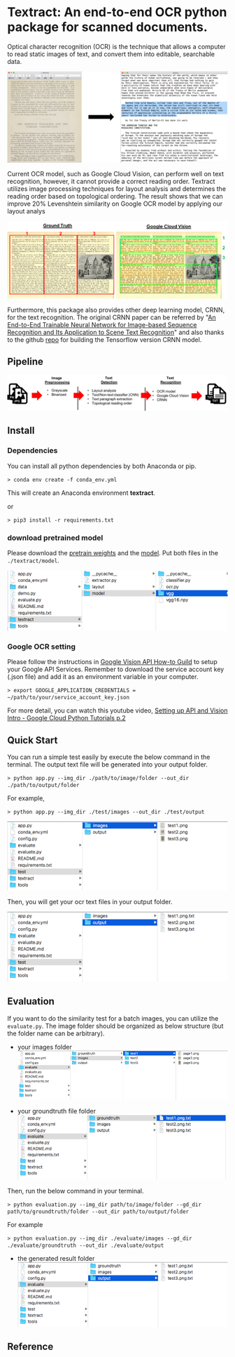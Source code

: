 # Textract: An end-to-end OCR python package for scanned documents.
Optical character recognition (OCR) is the technique that allows a computer to read static images of text, and convert them into editable, searchable data. 

![](./images/img_to_text.png)

Current OCR model, such as Google Cloud Vision, can perform well on text recognition, however, it cannot provide a correct reading order. Textract utilizes image processing techniques for layout analysis and determines the reading order based on topological ordering. The result shows that we can improve 20% Levenshtein similarity on Google OCR model by applying our layout analys

![](./images/read_order.png)

Furthermore, this package also provides other deep learning model, CRNN, for the text recognition. The original CRNN paper can be referred by "[An End-to-End Trainable Neural Network for Image-based Sequence Recognition and Its Application to Scene Text Recognition](https://arxiv.org/abs/1507.05717)" and also thanks to the github [repo](https://github.com/MaybeShewill-CV/CRNN_Tensorflow) for building the Tensorflow version CRNN model.


## Pipeline

![](./images/pipeline.png)

## Install
### Dependencies 
You can install all python dependencies by both Anaconda or pip.
```
> conda env create -f conda_env.yml
```
This will create an Anaconda environment **textract**.

or

```
> pip3 install -r requirements.txt
```

### download pretrained model
Please download the [pretrain weights](https://drive.google.com/file/d/1rUiaZJv6XgxCapS3LqgLoax_fW77tpha/view?usp=sharing) and the [model](https://drive.google.com/file/d/1jbh1Oc-uh7TvAIWo121IdbzGRn2yEB75/view?usp=sharing). Put both files in the `./textract/model`.

![](./images/model_folder.png)

### Google OCR setting 
Please follow the instructions in [Google Vision API How-to Guild](https://cloud.google.com/vision/docs/before-you-begin?authuser=1) to setup your Google API Services. Remember to download the service account key (.json file) and add it as an environment variable in your computer. 
```
> export GOOGLE_APPLICATION_CREDENTIALS = ~/path/to/your/service_account_key.json
```

For more detail, you can watch this youtube video, [Setting up API and Vision Intro - Google Cloud Python Tutorials p.2](https://www.youtube.com/watch?v=nMY0qDg16y4)

## Quick Start
You can run a simple test easily by execute the below command in the terminal. The output text file will be generated into your output folder.
```
> python app.py --img_dir ./path/to/image/folder --out_dir ./path/to/output/folder 
```
For example, 
```
> python app.py --img_dir ./test/images --out_dir ./test/output
```

![](./images/test_images.png)

Then, you will get your ocr text files in your output folder.

![](./images/test_output.png)

## Evaluation
If you want to do the similarity test for a batch images, you can utilize the `evaluate.py`. The image folder should be organized as below structure (but the folder name can be arbitrary).

* your images folder
![](./images/eva_images.png)

* your groundtruth file folder
![](./images/eva_groundtruth.png)

Then, run the below command in your terminal.
```
> python evaluation.py --img_dir path/to/image/folder --gd_dir path/to/groundtruth/folder --out_dir path/to/output/folder
```
For example
```
> python evaluation.py --img_dir ./evaluate/images --gd_dir ./evaluate/groundtruth --out_dir ./evaluate/output
```

* the generated result folder
![](./images/eva_output.png)


## Reference
